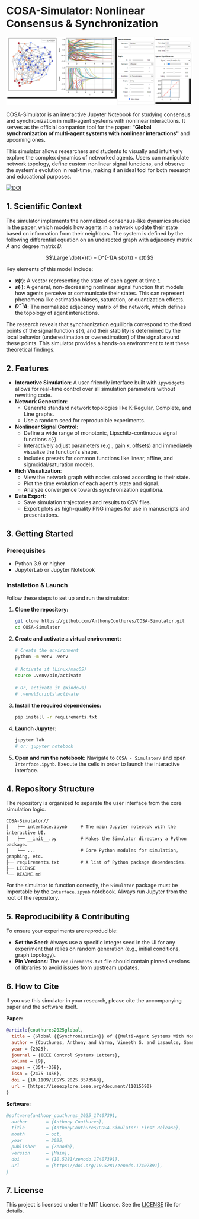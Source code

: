 # COSA-Simulator: Nonlinear Consensus & Synchronization

![Interface overview](Screenshot.png)

COSA-Simulator is an interactive Jupyter Notebook for studying consensus and synchronization in multi-agent systems with nonlinear interactions. It serves as the official companion tool for the paper: **"Global synchronization of multi-agent systems with nonlinear interactions"** and upcoming ones.

This simulator allows researchers and students to visually and intuitively explore the complex dynamics of networked agents. Users can manipulate network topology, define custom nonlinear signal functions, and observe the system's evolution in real-time, making it an ideal tool for both research and educational purposes. 

[![DOI](https://zenodo.org/badge/1080480523.svg)](https://doi.org/10.5281/zenodo.17407390)



## 1. Scientific Context

The simulator implements the normalized consensus-like dynamics studied in the paper, which models how agents in a network update their state based on information from their neighbors. The system is defined by the following differential equation on an undirected graph with adjacency matrix $A$ and degree matrix $D$:

$$\Large \dot{x}(t) = D^{-1}A s(x(t)) - x(t)$$

Key elements of this model include:
*   **$x(t)$**: A vector representing the state of each agent at time $t$.
*   **$s(\cdot)$**: A general, non-decreasing nonlinear signal function that models how agents perceive or communicate their states. This can represent phenomena like estimation biases, saturation, or quantization effects.
*   **$D^{-1}A$**: The normalized adjacency matrix of the network, which defines the topology of agent interactions.

The research reveals that synchronization equilibria correspond to the fixed points of the signal function $s(\cdot)$, and their stability is determined by the local behavior (underestimation or overestimation) of the signal around these points. This simulator provides a hands-on environment to test these theoretical findings.

## 2. Features

*   **Interactive Simulation**: A user-friendly interface built with `ipywidgets` allows for real-time control over all simulation parameters without rewriting code.
*   **Network Generation**:
    *   Generate standard network topologies like K-Regular, Complete, and Line graphs.
    *   Use a random seed for reproducible experiments.
*   **Nonlinear Signal Control**:
    *   Define a wide range of monotonic, Lipschitz-continuous signal functions $s(\cdot)$.
    *   Interactively adjust parameters (e.g., gain `K`, offsets) and immediately visualize the function's shape.
    *   Includes presets for common functions like linear, affine, and sigmoidal/saturation models.
*   **Rich Visualization**:
    *   View the network graph with nodes colored according to their state.
    *   Plot the time evolution of each agent's state and signal.
    *   Analyze convergence towards synchronization equilibria.
*   **Data Export**:
    *   Save simulation trajectories and results to CSV files.
    *   Export plots as high-quality PNG images for use in manuscripts and presentations.

## 3. Getting Started

### Prerequisites
*   Python 3.9 or higher
*   JupyterLab or Jupyter Notebook

### Installation & Launch
Follow these steps to set up and run the simulator:

1.  **Clone the repository:**
    ```bash
    git clone https://github.com/AnthonyCouthures/COSA-Simulator.git
    cd COSA-Simulator
    ```

2.  **Create and activate a virtual environment:**
    ```bash
    # Create the environment
    python -m venv .venv
    
    # Activate it (Linux/macOS)
    source .venv/bin/activate
    
    # Or, activate it (Windows)
    # .venv\Scripts\activate
    ```

3.  **Install the required dependencies:**
    ```bash
    pip install -r requirements.txt
    ```

4.  **Launch Jupyter:**
    ```bash
    jupyter lab
    # or: jupyter notebook
    ```
5.  **Open and run the notebook:** Navigate to `COSA - Simulator/` and open `Interface.ipynb`. Execute the cells in order to launch the interactive interface.

## 4. Repository Structure

The repository is organized to separate the user interface from the core simulation logic.

```
COSA-Simulator//
│   ├── interface.ipynb     # The main Jupyter notebook with the interactive UI.
│   ├── __init__.py         # Makes the Simulator directory a Python package.
│   └── ...                 # Core Python modules for simulation, graphing, etc.
├── requirements.txt        # A list of Python package dependencies.
├── LICENSE
└── README.md
```
For the simulator to function correctly, the `Simulator` package must be importable by the `Interface.ipynb` notebook. Always run Jupyter from the root of the repository.

## 5. Reproducibility & Contributing

To ensure your experiments are reproducible:
*   **Set the Seed**: Always use a specific integer seed in the UI for any experiment that relies on random generation (e.g., initial conditions, graph topology).
*   **Pin Versions**: The `requirements.txt` file should contain pinned versions of libraries to avoid issues from upstream updates.

## 6. How to Cite

If you use this simulator in your research, please cite the accompanying paper and the software itself.

**Paper:**
```bibtex
@article{couthures2025global,
  title = {Global {{Synchronization}} of {{Multi-Agent Systems With Nonlinear Interactions}}},
  author = {Couthures, Anthony and Varma, Vineeth S. and Lasaulce, Samson and Morărescu, Irinel-Constantin},
  year = {2025},
  journal = {IEEE Control Systems Letters},
  volume = {9},
  pages = {354--359},
  issn = {2475-1456},
  doi = {10.1109/LCSYS.2025.3573563},
  url = {https://ieeexplore.ieee.org/document/11015590}
}
```

**Software:**
```bibtex
@software{anthony_couthures_2025_17407391,
  author       = {Anthony Couthures},
  title        = {AnthonyCouthures/COSA-Simulator: First Release},
  month        = oct,
  year         = 2025,
  publisher    = {Zenodo},
  version      = {Main},
  doi          = {10.5281/zenodo.17407391},
  url          = {https://doi.org/10.5281/zenodo.17407391},
}
```

## 7. License

This project is licensed under the MIT License. See the [LICENSE](LICENSE) file for details.



